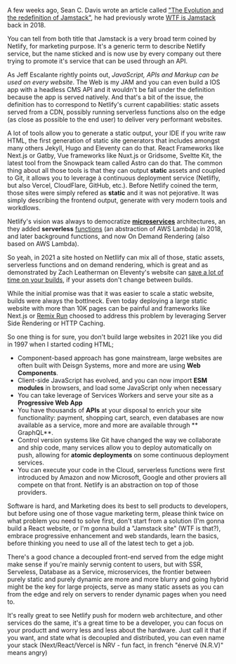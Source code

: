 A few weeks ago, Sean C. Davis wrote an article called ["The Evolution and the redefinition of Jamstack"](https://www.seancdavis.com/blog/jamstack-evolution-and-redefinition/), he had previously wrote [WTF is Jamstack](https://www.seancdavis.com/blog/wtf-is-jamstack/) back in 2018.

You can tell from both title that Jamstack is a very broad term coined by Netlify, for marketing purpose. It's a generic term to describe Netlify service, but the name sticked and is now use by every company out there trying to promote it's service that can be used through an API.

As Jeff Escalante rightly points out, *JavaScript, APIs and Markup can be used on every website*.  The Web is my JAM and you can even build a IOS app with a headless CMS API and it wouldn't be fall under the definition because the app is served natively. And that's a bit of the issue, the definition has to correspond to Netlify's current capabilities: static assets served from a CDN, possibly running serverless functions also on the edge (as close as possible to the end user) to deliver very performant websites.

A lot of tools allow you to generate a static output, your IDE if you write raw HTML, the first generation of static site generators that includes amongst many others Jekyll, Hugo and Eleventy can do that. React Frameworks like Next.js or Gatby, Vue frameworks like Nuxt.js or Gridsome, Sveltte Kit, the latest tool from the Snowpack team called Astro can do that. The common thing about all those tools is that they can output **static** assets and coupled to Git, it allows you to leverage à continuous deployment service (Netlifly, but also Vercel, CloudFlare, GitHub, etc.). Before Netlify coined the term, those sites were simply refered as **static** and it was not pejorative. It was simply describing the frontend output, generate with very modern tools and workdlows.

Netlify's vision was always to democratize [**microservices**](https://www.netlify.com/blog/2019/11/18/what-are-microservices/) architectures, an they added **serverless** [functions](https://www.netlify.com/blog/2018/03/20/netlifys-aws-lambda-functions-bring-the-backend-to-your-frontend-workflow/) (an abstraction of AWS Lambda) in 2018, and later background functions, and now On Demand Rendering (also based on AWS Lambda).

So yeah, in 2021 a site hosted on Netllify can mix all of those, static assets, serverless functions and on demand rendering, which is great and as demonstrated by Zach Leatherman on Eleventy's website can [save a lot of time on your builds](https://twitter.com/zachleat/status/1402687220541165568), if your assets don't change between builds.

While the initial promise was that it was easier to scale a static website, builds were always the bottlneck. Even today deploying a large static website with more than 10K pages can be painful and frameworks like Next.js or [Remix Run](https://remix.run/features) choosed to address this problem by leveraging Server Side Rendering or HTTP Caching.

So one thing is for sure, you don't build large websites in 2021 like you did in 1997 when I started coding HTML;

- Component-based approach has gone mainstream, large websites are often built with Deisgn Systems, more and more are using **Web Components**.
- Client-side JavaScript has evolved, and you can now import **ESM modules** in browsers, and load some JavaScript only when necessary 
- You can take leverage of Services Workers and serve your site as a **Progressive Web App**
- You have thousands of **APIs** at your disposal to enrich your site functionality: payment, shopping cart, search, even databases are now available as a service, more and more are available through ** GraphQL**.
- Control version systems like Git have changed the way we collaborate and ship code, many services allow you to deploy automatically on push, allowing for **atomic deployments** on some continuous deployment services.
- You can execute your code in the Cloud, serverless functions were first introduced by Amazon and now Microsoft, Google and other proviers all compete on that front. Netlify is an abstraction on top of those providers.

Software is hard, and Marketing does its best to sell products to developers, but before using one of those vague marketing term, please think twice on what problem you need to solve first, don't start from a solution (I'm gonna build a React website, or I'm gonna build a "Jamstack site" (WTF is that?), embrace progressive enhancement and web standards, learn the basics, before thinking you need to use all of the latest tech to get a job. 

There's a good chance a decoupled front-end served from the edge might make sense if you're mainly servnig content to users, but with SSR, Serveless, Database as a Service, microservices, the frontier between purely static and purely dynamic are more and more blurry and going hybrid might be the key for large projects, serve as many static assets as you can from the edge and rely on servers to render dynamic pages when you need to. 

It's really great to see Netlify push for modern web architecture, and other services do the same, it's a great time to be a developer, you can focus on your productt and worry less and less about the hardware. Just call it that if you want, and state what is decoupled and distributed, you can even name your stack (Next/React/Vercel is NRV - fun fact, in french "énervé (N.R.V)" means angry)